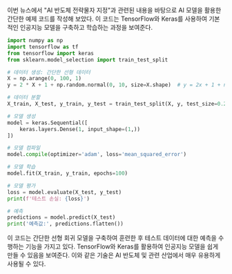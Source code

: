 이번 뉴스에서 "AI 반도체 전략물자 지정"과 관련된 내용을 바탕으로 AI 모델을 활용한 간단한 예제 코드를 작성해 보았다. 이 코드는 TensorFlow와 Keras를 사용하여 기본적인 인공지능 모델을 구축하고 학습하는 과정을 보여준다.

```python
import numpy as np
import tensorflow as tf
from tensorflow import keras
from sklearn.model_selection import train_test_split

# 데이터 생성: 간단한 선형 데이터
X = np.arange(0, 100, 1)
y = 2 * X + 1 + np.random.normal(0, 10, size=X.shape)  # y = 2x + 1 + noise

# 데이터 분할
X_train, X_test, y_train, y_test = train_test_split(X, y, test_size=0.2, random_state=42)

# 모델 생성
model = keras.Sequential([
    keras.layers.Dense(1, input_shape=(1,))
])

# 모델 컴파일
model.compile(optimizer='adam', loss='mean_squared_error')

# 모델 학습
model.fit(X_train, y_train, epochs=100)

# 모델 평가
loss = model.evaluate(X_test, y_test)
print(f'테스트 손실: {loss}')

# 예측
predictions = model.predict(X_test)
print('예측값:', predictions.flatten())
```

이 코드는 간단한 선형 회귀 모델을 구축하여 훈련한 후 테스트 데이터에 대한 예측을 수행하는 기능을 가지고 있다. TensorFlow와 Keras를 활용하여 인공지능 모델을 쉽게 만들 수 있음을 보여준다. 이와 같은 기술은 AI 반도체 및 관련 산업에서 매우 유용하게 사용될 수 있다.